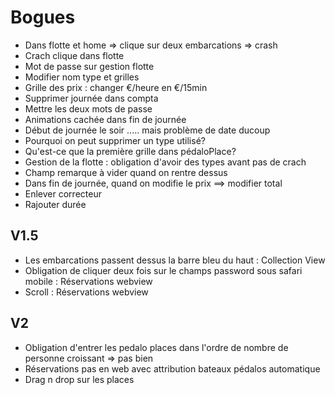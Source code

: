 Bogues
=========

* Dans flotte et home => clique sur deux embarcations => crash
* Crach clique dans flotte
* Mot de passe sur gestion flotte
* Modifier nom type et grilles
* Grille des prix : changer €/heure en €/15min
* Supprimer journée dans compta
* Mettre les deux mots de passe
* Animations cachée dans fin de journée
* Début de journée le soir ..... mais problème de date ducoup
* Pourquoi on peut supprimer un type utilisé?
* Qu'est-ce que la première grille dans pédaloPlace?
* Gestion de la flotte : obligation d'avoir des types avant pas de crach
* Champ remarque à vider quand on rentre dessus
* Dans fin de journée, quand on modifie le prix ==> modifier total
* Enlever correcteur
* Rajouter durée

## V1.5
* Les embarcations passent dessus la barre bleu du haut : Collection View
* Obligation de cliquer deux fois sur le champs password sous safari mobile : Réservations webview
* Scroll : Réservations webview

## V2
* Obligation d'entrer les pedalo places dans l'ordre de nombre de personne croissant => pas bien
* Réservations pas en web avec attribution bateaux pédalos automatique
* Drag n drop sur les places
